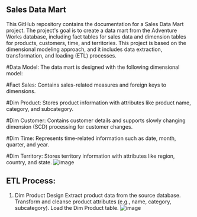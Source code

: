 ## Sales Data Mart
This GitHub repository contains the documentation for a Sales Data Mart project. The project's goal is to create a data mart from the Adventure Works database, including fact tables for sales data and dimension tables for products, customers, time, and territories. This project is based on the dimensional modeling approach, and it includes data extraction, transformation, and loading (ETL) processes.

#Data Model: 
The data mart is designed with the following dimensional model:

#Fact Sales: 
Contains sales-related measures and foreign keys to dimensions.

#Dim Product: 
Stores product information with attributes like product name, category, and subcategory.

#Dim Customer: 
Contains customer details and supports slowly changing dimension (SCD) processing for customer changes.

#Dim Time: 
Represents time-related information such as date, month, quarter, and year.

#Dim Territory: 
Stores territory information with attributes like region, country, and state.
![image](https://github.com/Mahmoud-khaled-m/Sales-Data-Mart/assets/85359683/6fa1b0d0-fbe1-4d91-b025-0ea83e87030e)

## ETL Process:
1. Dim Product Design Extract product data from the source database. Transform and cleanse product attributes (e.g., name, category, subcategory). Load the Dim Product table.
   ![image](https://github.com/Mahmoud-khaled-m/Sales-Data-Mart/assets/85359683/9926b77b-0ede-4e2f-914f-76bc7023fd16)

